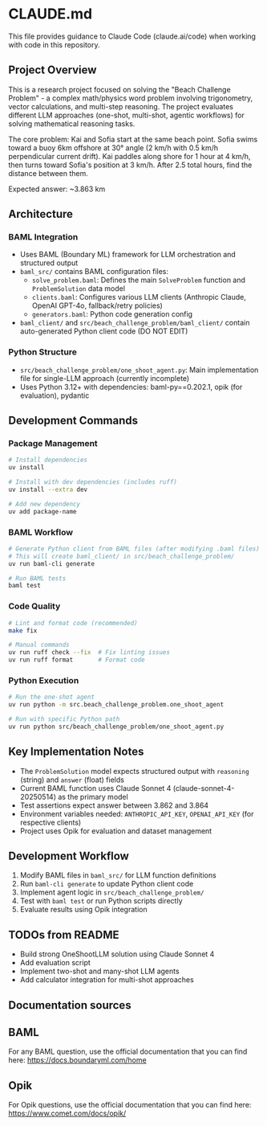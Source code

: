 # CLAUDE.md

This file provides guidance to Claude Code (claude.ai/code) when working with code in this repository.

## Project Overview

This is a research project focused on solving the "Beach Challenge Problem" - a complex math/physics word problem involving trigonometry, vector calculations, and multi-step reasoning. The project evaluates different LLM approaches (one-shot, multi-shot, agentic workflows) for solving mathematical reasoning tasks.

The core problem: Kai and Sofia start at the same beach point. Sofia swims toward a buoy 6km offshore at 30° angle (2 km/h with 0.5 km/h perpendicular current drift). Kai paddles along shore for 1 hour at 4 km/h, then turns toward Sofia's position at 3 km/h. After 2.5 total hours, find the distance between them.

Expected answer: ~3.863 km

## Architecture

### BAML Integration
- Uses BAML (Boundary ML) framework for LLM orchestration and structured output
- `baml_src/` contains BAML configuration files:
  - `solve_problem.baml`: Defines the main `SolveProblem` function and `ProblemSolution` data model
  - `clients.baml`: Configures various LLM clients (Anthropic Claude, OpenAI GPT-4o, fallback/retry policies)
  - `generators.baml`: Python code generation config
- `baml_client/` and `src/beach_challenge_problem/baml_client/` contain auto-generated Python client code (DO NOT EDIT)

### Python Structure
- `src/beach_challenge_problem/one_shoot_agent.py`: Main implementation file for single-LLM approach (currently incomplete)
- Uses Python 3.12+ with dependencies: baml-py==0.202.1, opik (for evaluation), pydantic

## Development Commands

### Package Management
```bash
# Install dependencies
uv install

# Install with dev dependencies (includes ruff)
uv install --extra dev

# Add new dependency
uv add package-name
```

### BAML Workflow
```bash
# Generate Python client from BAML files (after modifying .baml files)
# This will create baml_client/ in src/beach_challenge_problem/
uv run baml-cli generate

# Run BAML tests
baml test
```

### Code Quality
```bash
# Lint and format code (recommended)
make fix

# Manual commands
uv run ruff check --fix  # Fix linting issues
uv run ruff format       # Format code
```

### Python Execution
```bash
# Run the one-shot agent
uv run python -m src.beach_challenge_problem.one_shoot_agent

# Run with specific Python path
uv run python src/beach_challenge_problem/one_shoot_agent.py
```

## Key Implementation Notes

- The `ProblemSolution` model expects structured output with `reasoning` (string) and `answer` (float) fields
- Current BAML function uses Claude Sonnet 4 (claude-sonnet-4-20250514) as the primary model
- Test assertions expect answer between 3.862 and 3.864
- Environment variables needed: `ANTHROPIC_API_KEY`, `OPENAI_API_KEY` (for respective clients)
- Project uses Opik for evaluation and dataset management

## Development Workflow

1. Modify BAML files in `baml_src/` for LLM function definitions
2. Run `baml-cli generate` to update Python client code
3. Implement agent logic in `src/beach_challenge_problem/`
4. Test with `baml test` or run Python scripts directly
5. Evaluate results using Opik integration

## TODOs from README
- Build strong OneShootLLM solution using Claude Sonnet 4
- Add evaluation script
- Implement two-shot and many-shot LLM agents
- Add calculator integration for multi-shot approaches

## Documentation sources

## BAML
For any BAML question, use the official documentation that you can find here:
https://docs.boundaryml.com/home

## Opik
For Opik questions, use the official documentation that you can find here:
https://www.comet.com/docs/opik/
